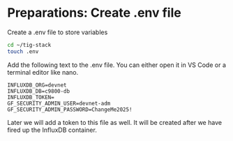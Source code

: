 # Preparations: Create .env file

Create a .env file to store variables

```bash
cd ~/tig-stack
touch .env
```

Add the following text to the .env file. You can either open it in VS Code or a terminal editor like nano.

```
INFLUXDB_ORG=devnet
INFLUXDB_DB=c9800-db
INFLUXDB_TOKEN=
GF_SECURITY_ADMIN_USER=devnet-adm
GF_SECURITY_ADMIN_PASSWORD=ChangeMe2025!
```

Later we will add a token to this file as well. It will be created after we have fired up the InfluxDB container.





















